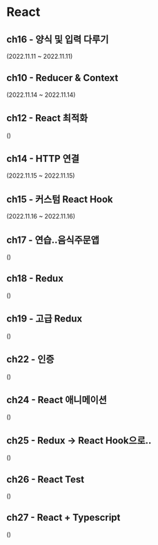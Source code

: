# React

## ch16 - 양식 및 입력 다루기 <br>
(2022.11.11 ~ 2022.11.11)

## ch10 - Reducer & Context <br>
(2022.11.14 ~ 2022.11.14)

## ch12 - React 최적화 <br>
()

## ch14 - HTTP 연결 <br>
(2022.11.15 ~ 2022.11.15)

## ch15 - 커스텀 React Hook <br>
(2022.11.16 ~ 2022.11.16)

## ch17 - 연습..음식주문앱 <br>
()

## ch18 - Redux <br>
()

## ch19 - 고급 Redux <br>
()

## ch22 - 인증 <br>
()

## ch24 - React 애니메이션 <br>
()

## ch25 - Redux -> React Hook으로.. <br>
()

## ch26 - React Test <br>
()

## ch27 - React + Typescript <br>
()
